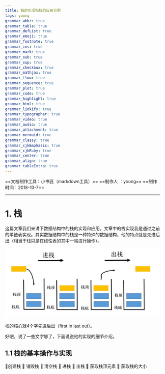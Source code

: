 ```yaml
---
title: 栈的实现和栈的应用实例
tags: young
grammar_abbr: true
grammar_table: true
grammar_defList: true
grammar_emoji: true
grammar_footnote: true
grammar_ins: true
grammar_mark: true
grammar_sub: true
grammar_sup: true
grammar_checkbox: true
grammar_mathjax: true
grammar_flow: true
grammar_sequence: true
grammar_plot: true
grammar_code: true
grammar_highlight: true
grammar_html: true
grammar_linkify: true
grammar_typographer: true
grammar_video: true
grammar_audio: true
grammar_attachment: true
grammar_mermaid: true
grammar_classy: true
grammar_cjkEmphasis: true
grammar_cjkRuby: true
grammar_center: true
grammar_align: true
grammar_tableExtra: true
---
```

==文档制作工具：小书匠（markdown工具）==
==制作人     ：young==
==制作时间：2018-10-7==


----------

# **1. 栈**

这篇文章我们来讲下数据结构中的栈的实现和应用。文章中的栈实现我是通过之前的单链表实现。其实数据结构中的栈是一种特殊的数据结构，他的特点就是先进后出（相当于栈只是在线性表的其中一端进行操作）。

![栈的原理](./images/栈介绍.jpg)

栈的核心就4个字先进后出（first in last out）。

好吧，说了一些文字够了，下面说说他的实现的细节介绍。

## **1.1  栈的基本操作与实现**

创建栈
 销毁栈
 清空栈
 进栈
 出栈
 获取栈顶元素
 获取栈的大小














































